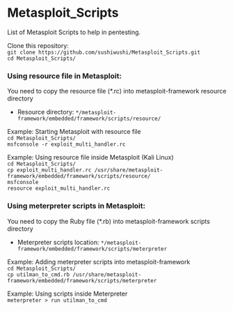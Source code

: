 # Metasploit_Scripts
List of Metasploit Scripts to help in pentesting.
  
Clone this repository:  
`git clone https://github.com/sushiwushi/Metasploit_Scripts.git`     
`cd Metasploit_Scripts/`
  
### Using resource file in Metasploit:  
You need to copy the resource file (*.rc) into metasploit-framework resource directory
- Resource directory: `*/metasploit-framework/embedded/framework/scripts/resource/`  
   
Example: Starting Metasploit with resource file  
`cd Metasploit_Scripts/`  
`msfconsole -r exploit_multi_handler.rc`  
  
Example: Using resource file inside Metasploit (Kali Linux)  
`cd Metasploit_Scripts/`  
`cp exploit_multi_handler.rc /usr/share/metasploit-framework/embedded/framework/scripts/resource/`   
`msfconsole`  
`resource exploit_multi_handler.rc`  

### Using meterpreter scripts in Metasploit:  
You need to copy the Ruby file (*.rb) into metasploit-framework scripts directory
- Meterpreter scripts location: `*/metasploit-framework/embedded/framework/scripts/meterpreter`  
  
Example: Adding meterpreter scripts into metasploit-framework  
`cd Metasploit_Scripts/`    
`cp utilman_to_cmd.rb /usr/share/metasploit-framework/embedded/framework/scripts/meterpreter`  
  
Example: Using scripts inside Meterpreter  
`meterpreter > run utilman_to_cmd `  

